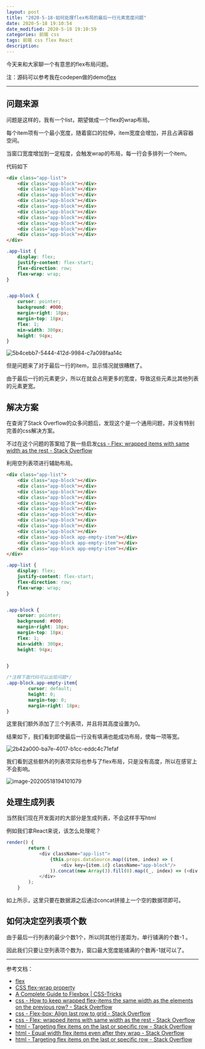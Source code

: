```yaml
---
layout: post
title: "2020-5-18-如何处理flex布局的最后一行元素宽度问题"
date: 2020-5-18 19:10:54
date_modified: 2020-5-18 19:10:59
categories: 前端 css
tags: 前端 css flex React
description:
---
```


今天来和大家聊一个有意思的flex布局问题。

注：源码可以参考我在codepen做的demo[flex](https://codepen.io/xinyuehtx/pen/LYpXbve)

-----

## 问题来源

问题是这样的，我有一个list，期望做成一个flex的wrap布局。

每个item项有一个最小宽度，随着窗口的拉伸，item宽度会增加，并且占满容器空间。

当窗口宽度增加到一定程度，会触发wrap的布局，每一行会多排列一个item。

代码如下

```html
<div class="app-list">
    <div class="app-block"></div>
    <div class="app-block"></div>
    <div class="app-block"></div>
    <div class="app-block"></div>
    <div class="app-block"></div>
    <div class="app-block"></div>
    <div class="app-block"></div>
    <div class="app-block"></div>
    <div class="app-block"></div>
    <div class="app-block"></div>
</div>
```

```css
.app-list {
    display: flex;
    justify-content: flex-start;
    flex-direction: row;
    flex-wrap: wrap;
}


.app-block {
    cursor: pointer;
    background: #000;
    margin-right: 18px;
    margin-top: 18px;
    flex: 1;
    min-width: 300px;
    height: 94px;
}
```



![5b4cebb7-5444-412d-9984-c7a098faa14c](../media/5b4cebb7-5444-412d-9984-c7a098faa14c.gif)

但是问题来了对于最后一行的item，显示情况就很糟糕了。

由于最后一行的元素更少，所以在就会占用更多的宽度，导致这些元素比其他列表的元素更宽。

## 解决方案

在查询了Stack Overflow的众多问题后，发现这个是一个通用问题，并没有特别完善的css解决方案。

不过在这个问题的答案给了我一些启发[css - Flex: wrapped items with same width as the rest - Stack Overflow](https://stackoverflow.com/questions/42767664/flex-wrapped-items-with-same-width-as-the-rest?rq=1)

利用空列表项进行辅助布局。

```html
<div class="app-list">
    <div class="app-block"></div>
    <div class="app-block"></div>
    <div class="app-block"></div>
    <div class="app-block"></div>
    <div class="app-block"></div>
    <div class="app-block"></div>
    <div class="app-block"></div>
    <div class="app-block"></div>
    <div class="app-block"></div>
    <div class="app-block"></div>
    <div class="app-block app-empty-item"></div>
    <div class="app-block app-empty-item"></div>
    <div class="app-block app-empty-item"></div>
</div>
```

```css
.app-list {
    display: flex;
    justify-content: flex-start;
    flex-direction: row;
    flex-wrap: wrap;
}


.app-block {
    cursor: pointer;
    background: #000;
    margin-right: 18px;
    margin-top: 18px;
    flex: 1;
    min-width: 300px;
    height: 94px;

    
}

/*注释下面代码可以出现问题*/
.app-block.app-empty-item{
        cursor: default;
        height: 0;
        margin-top: 0;
        margin-right: 18px;
}
```

这里我们额外添加了三个列表项，并且将其高度设置为0。

结果如下，我们看到即使最后一行没有填满也能成功布局，使每一项等宽。

![2b42a000-ba7e-4017-b1cc-eddc4c71efaf](../media/2b42a000-ba7e-4017-b1cc-eddc4c71efaf.gif)

我们看到这些额外的列表项实际也参与了flex布局，只是没有高度，所以在感官上不会影响。

![image-20200518194101079](../media/image-20200518194101079.png)

## 处理生成列表

当然我们现在开发面对的大部分是生成列表，不会这样手写html

例如我们拿React来说，该怎么处理呢？

```typescript
render() {
        return (
            <div className="app-list">
                {this.props.dataSource.map((item, index) => (
                    <div key={item.id} className="app-block"/>
                )).concat(new Array(3).fill(0).map((_, index) => (<div key={index} className="app-block app-empty-item"/> )))}
            </div>
        );
    }
```

如上所示，这里只要在数据源之后通过concat拼接上一个空的数据项即可。

## 如何决定空列表项个数

由于最后一行列表的最少个数1个，所以同其他行差距为，单行铺满的个数-1 。

因此我们只要让空列表项个数为，窗口最大宽度能铺满的个数再-1就可以了。

---

参考文档：

-  [flex](https://codepen.io/xinyuehtx/pen/LYpXbve)
-  [CSS flex-wrap property](https://www.w3schools.com/cssref/css3_pr_flex-wrap.asp)
-  [A Complete Guide to Flexbox | CSS-Tricks](https://css-tricks.com/snippets/css/a-guide-to-flexbox/)
-  [css - How to keep wrapped flex-items the same width as the elements on the previous row? - Stack Overflow](https://stackoverflow.com/questions/23274338/how-to-keep-wrapped-flex-items-the-same-width-as-the-elements-on-the-previous-ro)
-  [css - Flex-box: Align last row to grid - Stack Overflow](https://stackoverflow.com/questions/18744164/flex-box-align-last-row-to-grid)
-  [css - Flex: wrapped items with same width as the rest - Stack Overflow](https://stackoverflow.com/questions/42767664/flex-wrapped-items-with-same-width-as-the-rest?rq=1)
-  [html - Targeting flex items on the last or specific row - Stack Overflow](https://stackoverflow.com/questions/42176419/targeting-flex-items-on-the-last-or-specific-row)
-  [html - Equal width flex items even after they wrap - Stack Overflow](https://stackoverflow.com/questions/44154580/equal-width-flex-items-even-after-they-wrap)
-  [html - Targeting flex items on the last or specific row - Stack Overflow](https://stackoverflow.com/questions/42176419/targeting-flex-items-on-the-last-or-specific-row)

